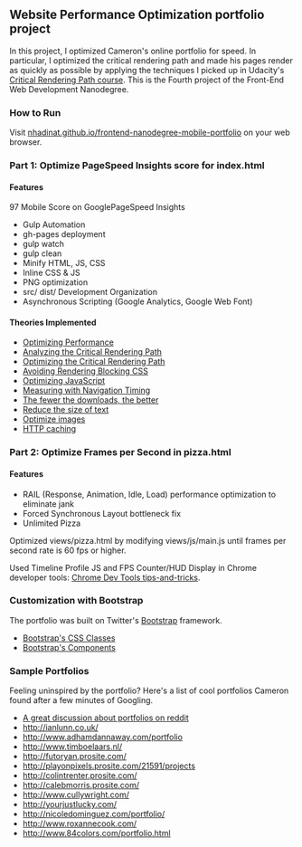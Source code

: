 ## Website Performance Optimization portfolio project

In this project, I optimized Cameron's online portfolio for speed. In particular, I optimized the critical rendering path and made his pages render as quickly as possible by applying the techniques I picked up in Udacity's [Critical Rendering Path course](https://www.udacity.com/course/ud884). This is the Fourth project of the Front-End Web Development Nanodegree.

### How to Run

Visit [nhadinat.github.io/frontend-nanodegree-mobile-portfolio](http://nhadinat.github.io/frontend-nanodegree-mobile-portfolio "Nate Hadinata's Mobile Portfolio Optimization") on your web browser.

### Part 1: Optimize PageSpeed Insights score for index.html

#### Features

97 Mobile Score on GooglePageSpeed Insights

* Gulp Automation
* gh-pages deployment
* gulp watch
* gulp clean
* Minify HTML, JS, CSS
* Inline CSS & JS
* PNG optimization
* src/ dist/ Development Organization
* Asynchronous Scripting (Google Analytics, Google Web Font)

#### Theories Implemented

* [Optimizing Performance](https://developers.google.com/web/fundamentals/performance/ "web performance")
* [Analyzing the Critical Rendering Path](https://developers.google.com/web/fundamentals/performance/critical-rendering-path/analyzing-crp.html "analyzing crp")
* [Optimizing the Critical Rendering Path](https://developers.google.com/web/fundamentals/performance/critical-rendering-path/optimizing-critical-rendering-path.html "optimize the crp!")
* [Avoiding Rendering Blocking CSS](https://developers.google.com/web/fundamentals/performance/critical-rendering-path/render-blocking-css.html "render blocking css")
* [Optimizing JavaScript](https://developers.google.com/web/fundamentals/performance/critical-rendering-path/adding-interactivity-with-javascript.html "javascript")
* [Measuring with Navigation Timing](https://developers.google.com/web/fundamentals/performance/critical-rendering-path/measure-crp.html "nav timing api")
* <a href="https://developers.google.com/web/fundamentals/performance/optimizing-content-efficiency/eliminate-downloads.html">The fewer the downloads, the better</a>
* <a href="https://developers.google.com/web/fundamentals/performance/optimizing-content-efficiency/optimize-encoding-and-transfer.html">Reduce the size of text</a>
* <a href="https://developers.google.com/web/fundamentals/performance/optimizing-content-efficiency/image-optimization.html">Optimize images</a>
* <a href="https://developers.google.com/web/fundamentals/performance/optimizing-content-efficiency/http-caching.html">HTTP caching</a>

### Part 2: Optimize Frames per Second in pizza.html

#### Features

* RAIL (Response, Animation, Idle, Load) performance optimization to eliminate jank
* Forced Synchronous Layout bottleneck fix
* Unlimited Pizza

Optimized views/pizza.html by modifying views/js/main.js until frames per second rate is 60 fps or higher.

Used Timeline Profile JS and FPS Counter/HUD Display in Chrome developer tools: [Chrome Dev Tools tips-and-tricks](https://developer.chrome.com/devtools/docs/tips-and-tricks).

### Customization with Bootstrap
The portfolio was built on Twitter's <a href="http://getbootstrap.com/">Bootstrap</a> framework.

* <a href="http://getbootstrap.com/css/">Bootstrap's CSS Classes</a>
* <a href="http://getbootstrap.com/components/">Bootstrap's Components</a>

### Sample Portfolios

Feeling uninspired by the portfolio? Here's a list of cool portfolios Cameron found after a few minutes of Googling.

* <a href="http://www.reddit.com/r/webdev/comments/280qkr/would_anybody_like_to_post_their_portfolio_site/">A great discussion about portfolios on reddit</a>
* <a href="http://ianlunn.co.uk/">http://ianlunn.co.uk/</a>
* <a href="http://www.adhamdannaway.com/portfolio">http://www.adhamdannaway.com/portfolio</a>
* <a href="http://www.timboelaars.nl/">http://www.timboelaars.nl/</a>
* <a href="http://futoryan.prosite.com/">http://futoryan.prosite.com/</a>
* <a href="http://playonpixels.prosite.com/21591/projects">http://playonpixels.prosite.com/21591/projects</a>
* <a href="http://colintrenter.prosite.com/">http://colintrenter.prosite.com/</a>
* <a href="http://calebmorris.prosite.com/">http://calebmorris.prosite.com/</a>
* <a href="http://www.cullywright.com/">http://www.cullywright.com/</a>
* <a href="http://yourjustlucky.com/">http://yourjustlucky.com/</a>
* <a href="http://nicoledominguez.com/portfolio/">http://nicoledominguez.com/portfolio/</a>
* <a href="http://www.roxannecook.com/">http://www.roxannecook.com/</a>
* <a href="http://www.84colors.com/portfolio.html">http://www.84colors.com/portfolio.html</a>